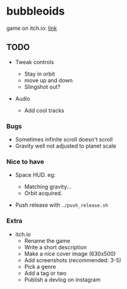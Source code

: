 # bubbleoids

game on itch.io: [link](https://thewarlock.itch.io/bubbleoids)

## TODO

- Tweak controls
  - Stay in orbit
  - move up and down
  - Slingshot out?

- Audio
  - Add cool tracks

### Bugs

- Sometimes infinite scroll doesn't scroll
- Gravity well not adjusted to planet scale

### Nice to have

- Space HUD. eg:
  - Matching gravity...
  - Orbit acquired.

- Push release with `./push_release.sh`

### Extra

- itch.io
  - Rename the game
  - Write a short description
  - Make a nice cover image (630x500)
  - Add screenshots (recommended: 3-5)
  - Pick a genre
  - Add a tag or two
  - Publish a devlog on instagram
